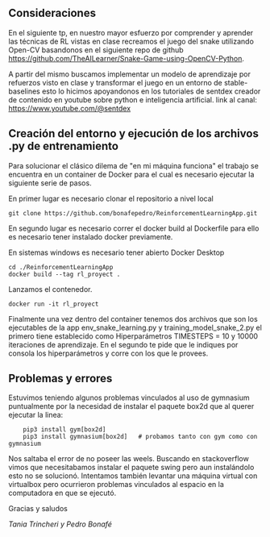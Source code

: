 ## Consideraciones

En el siguiente tp, en nuestro mayor esfuerzo por comprender y aprender las técnicas de RL vistas en clase recreamos el juego del snake utilizando Open-CV basandonos en el siguiente repo de github https://github.com/TheAILearner/Snake-Game-using-OpenCV-Python.

A partir del mismo buscamos implementar un modelo de aprendizaje por refuerzos visto en clase y transformar el juego en un entorno de stable-baselines esto lo hicimos apoyandonos en los tutoriales de sentdex creador de contenido en youtube sobre python e inteligencia artificial. 
link al canal: https://www.youtube.com/@sentdex


## Creación del entorno y ejecución de los archivos .py de entrenamiento

Para solucionar el clásico dilema de "en mi máquina funciona" el trabajo se encuentra en un container de Docker para el cual es necesario ejecutar la siguiente serie de pasos.

En primer lugar es necesario clonar el repositorio a nivel local 

```
git clone https://github.com/bonafepedro/ReinforcementLearningApp.git
```

En segundo lugar es necesario correr el docker build al Dockerfile para ello es necesario tener instalado docker previamente. 

En sistemas windows es necesario tener abierto Docker Desktop

```
cd ./ReinforcementLearningApp
docker build --tag rl_proyect .
```

Lanzamos el contenedor.

```
docker run -it rl_proyect
```

Finalmente una vez dentro del container tenemos dos archivos que son los ejecutables de la app env_snake_learning.py y training_model_snake_2.py el primero tiene establecido como Hiperparámetros TIMESTEPS = 10 y 10000 iteraciones de aprendizaje. En el segundo te pide que le indiques por consola los hiperparámetros y corre con los que le provees. 

## Problemas y errores 
Estuvimos teniendo algunos problemas vinculados al uso de gymnasium puntualmente por la necesidad de instalar el paquete box2d que al querer ejecutar la linea:
```
    pip3 install gym[box2d]   
    pip3 install gymnasium[box2d]   # probamos tanto con gym como con gymnasium
```
Nos saltaba el error de no poseer las weels. Buscando en stackoverflow vimos que necesitabamos instalar el paquete swing pero aun instalándolo esto no se solucionó. Intentamos también levantar una máquina virtual con virtualbox pero ocurrieron problemas vinculados al espacio en la computadora en que se ejecutó. 



Gracias y saludos

*Tania Trincheri y Pedro Bonafé*

